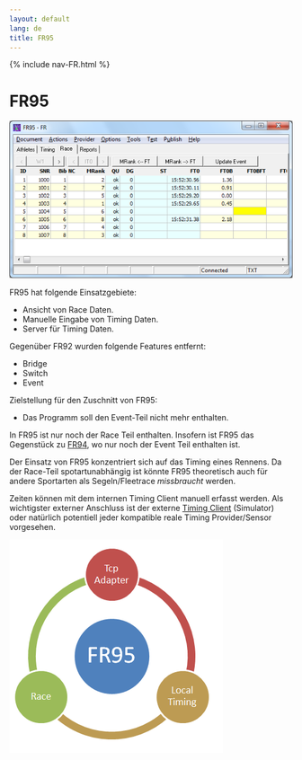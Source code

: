 ```yaml
---
layout: default
lang: de
title: FR95
---
```


{% include nav-FR.html %}

# FR95

![FR95 screenshot](../images/FR95.png)

FR95 hat folgende Einsatzgebiete:
- Ansicht von Race Daten.
- Manuelle Eingabe von Timing Daten.
- Server für Timing Daten.

Gegenüber FR92 wurden folgende Features entfernt:
- Bridge
- Switch
- Event

Zielstellung für den Zuschnitt von FR95:
- Das Programm soll den Event-Teil nicht mehr enthalten.

In FR95 ist nur noch der Race Teil enthalten. 
Insofern ist FR95 das Gegenstück zu [FR94](FR94.html), 
wo nur noch der Event Teil enthalten ist.

Der Einsatz von FR95 konzentriert sich auf das Timing eines Rennens. 
Da der Race-Teil spotartunabhängig ist könnte FR95 theoretisch 
auch für andere Sportarten als Segeln/Fleetrace *missbraucht* werden.

Zeiten können mit dem internen Timing Client manuell erfasst werden. 
Als wichtigster externer Anschluss ist der externe [Timing Client](FR38.html) (Simulator) 
oder natürlich potentiell jeder kompatible reale Timing Provider/Sensor vorgesehen.

![FR95 Features](../images/FR95-Circle.png)
